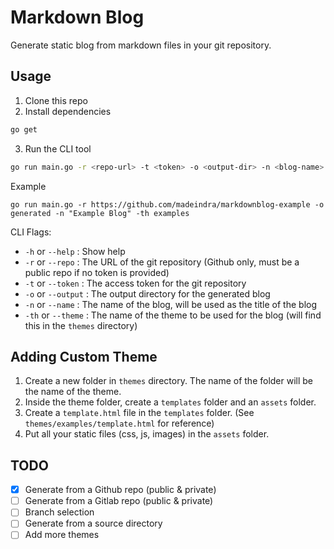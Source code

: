# Markdown Blog
Generate static blog from markdown files in your git repository.

## Usage
1. Clone this repo
2. Install dependencies
```bash
go get
```
3. Run the CLI tool
```bash
go run main.go -r <repo-url> -t <token> -o <output-dir> -n <blog-name> -th <theme-name>
```

Example
```
go run main.go -r https://github.com/madeindra/markdownblog-example -o generated -n "Example Blog" -th examples
```

CLI Flags:
- `-h` or `--help` : Show help
- `-r` or `--repo` : The URL of the git repository (Github only, must be a public repo if no token is provided)
- `-t` or `--token` : The access token for the git repository
- `-o` or `--output` : The output directory for the generated blog
- `-n` or `--name` : The name of the blog, will be used as the title of the blog
- `-th` or `--theme` : The name of the theme to be used for the blog (will find this in the `themes` directory) 

## Adding Custom Theme
1. Create a new folder in `themes` directory. The name of the folder will be the name of the theme.
2. Inside the theme folder, create a `templates` folder and an `assets` folder.
3. Create a `template.html` file in the `templates` folder. (See `themes/examples/template.html` for reference)
4. Put all your static files (css, js, images) in the `assets` folder.

## TODO
- [X] Generate from a Github repo (public & private)
- [ ] Generate from a Gitlab repo (public & private)
- [ ] Branch selection
- [ ] Generate from a source directory
- [ ] Add more themes 